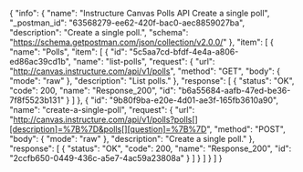 {
  "info": {
    "name": "Instructure Canvas Polls API Create a single poll",
    "_postman_id": "63568279-ee62-420f-bac0-aec8859027ba",
    "description": "Create a single poll.",
    "schema": "https://schema.getpostman.com/json/collection/v2.0.0/"
  },
  "item": [
    {
      "name": "Polls",
      "item": [
        {
          "id": "5c5aa7cd-bfdf-4e4a-a806-ed86ac39cd1b",
          "name": "list-polls",
          "request": {
            "url": "http://canvas.instructure.com/api/v1/polls",
            "method": "GET",
            "body": {
              "mode": "raw"
            },
            "description": "List polls."
          },
          "response": [
            {
              "status": "OK",
              "code": 200,
              "name": "Response_200",
              "id": "b6a55684-aafb-47ed-be36-7f8f5523b131"
            }
          ]
        },
        {
          "id": "9b80f9ba-e20e-4d01-ae3f-165fb3610a90",
          "name": "create-a-single-poll",
          "request": {
            "url": "http://canvas.instructure.com/api/v1/polls?polls[][description]=%7B%7D&polls[][question]=%7B%7D",
            "method": "POST",
            "body": {
              "mode": "raw"
            },
            "description": "Create a single poll."
          },
          "response": [
            {
              "status": "OK",
              "code": 200,
              "name": "Response_200",
              "id": "2ccfb650-0449-436c-a5e7-4ac59a23808a"
            }
          ]
        }
      ]
    }
  ]
}